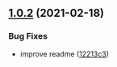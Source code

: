 ## [1.0.2](https://github.com/valverdealbo/http-errors/compare/v1.0.1...v1.0.2) (2021-02-18)


### Bug Fixes

* improve readme ([12213c3](https://github.com/valverdealbo/http-errors/commit/12213c35ec7f970e9f4ca98bf4c4df10adfdbf52))

